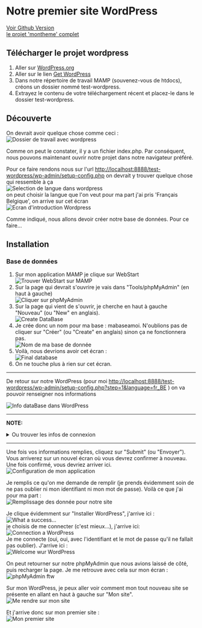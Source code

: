 # Notre premier site WordPress

[Voir Github Version](https://github.com/Poulycroc/lessons-isfsc/blob/master/courses/04__premier-sitewordpress.md)<br>
[le projet 'montheme' complet](https://github.com/Poulycroc/lessons-isfsc/tree/master/wordpress/montheme)

## Télécharger le projet wordpress 


1. Aller sur [WordPress.org](https://fr-be.wordpress.org/)
2. Aller sur le lien [Get WordPress](https://fr-be.wordpress.org/download/)
3. Dans notre répertoire de travail MAMP (souvenez-vous de htdocs), créons un dossier nommé test-wordpress.
4. Extrayez le contenu de votre téléchargement récent et placez-le dans le dossier test-wordpress.


## Découverte

On devrait avoir quelque chose comme ceci :<br>
<img alt="Dossier de travail avec wordpress" src="https://raw.githubusercontent.com/Poulycroc/lessons-isfsc/master/courses/.screenshots/Screenshot 2022-10-23 at 18.06.48.png" />

Comme on peut le constater, il y a un fichier index.php. Par conséquent, nous pouvons maintenant ouvrir notre projet dans notre navigateur préféré.

Pour ce faire rendons nous sur l'url [http://localhost:8888/test-wordpress/wp-admin/setup-config.php](http://localhost:8888/test-wordpress/wp-admin/setup-config.php) on devrait y trouver quelque chose qui ressemble à ça<br>
<img alt="Selection de langue dans wordpress" src="https://raw.githubusercontent.com/Poulycroc/lessons-isfsc/master/courses/.screenshots/Screenshot 2022-10-23 at 18.12.12.png" /><br/>
on peut choisir la langue que l'on veut pour ma part j'ai pris 'Français Belgique', on arrive sur cet écran<br/>
<img alt="Ecran d'introduction Wordpress" src="https://raw.githubusercontent.com/Poulycroc/lessons-isfsc/master/courses/.screenshots/Screenshot 2022-10-23 at 18.14.59.png" /><br/>

Comme indiqué, nous allons devoir créer notre base de données. Pour ce faire...

## Installation 

### Base de données
1. Sur mon application MAMP je clique sur WebStart <br/><img alt="Trouver WebStart sur MAMP" src="https://raw.githubusercontent.com/Poulycroc/lessons-isfsc/master/courses/.screenshots/Screenshot 2022-10-23 at 18.18.05.png" />
2. Sur la page qui devrait s'ouvrire je vais dans "Tools/phpMyAdmin" (en haut à gauche) <br/><img alt="Cliquer sur phpMyAdmin" src="https://raw.githubusercontent.com/Poulycroc/lessons-isfsc/master/courses/.screenshots/Screenshot 2022-10-23 at 18.17.52.png" />
3. Sur la page qui vient de s'ouvrir, je cherche en haut à gauche "Nouveau" (ou "New" en anglais). <br/><img alt="Create DataBase" src="https://raw.githubusercontent.com/Poulycroc/lessons-isfsc/master/courses/.screenshots/Screenshot 2022-10-23 at 18.22.49.png" />
4. Je crée donc un nom pour ma base : mabaseamoi. N'oublions pas de cliquer sur "Créer" (ou "Create" en anglais) sinon ça ne fonctionnera pas. <br/><img alt="Nom de ma base de donnée" src="https://raw.githubusercontent.com/Poulycroc/lessons-isfsc/master/courses/.screenshots/Screenshot 2022-10-23 at 18.24.56.png" />
5. Voilà, nous devrions avoir cet écran : <br/><img alt="Final database" src="https://raw.githubusercontent.com/Poulycroc/lessons-isfsc/master/courses/.screenshots/Screenshot 2022-10-23 at 18.27.29.png" />
6. On ne touche plus à rien sur cet écran.

---


De retour sur notre WordPress (pour moi [http://localhost:8888/test-wordpress/wp-admin/setup-config.php?step=1&language=fr_BE](http://localhost:8888/test-wordpress/wp-admin/setup-config.php?step=1&language=fr_BE) ) on va pouvoir renseigner nos informations 

<img alt="Info dataBase dans WordPress" src="https://raw.githubusercontent.com/Poulycroc/lessons-isfsc/master/courses/.screenshots/Screenshot 2022-10-23 at 18.30.13.png" />

---
**NOTE:** 
<details>
<summary>Ou trouver les infos de connexion</summary>
Pour vous assurer que les informations que vous avez saisies sont correctes, vous pouvez vous rendre sur MAMP et cliquer sur "Démarrer le serveur Web". Sur la page qui s'affiche, vous pouvez accéder à la section MySQL.<br/>
<img alt="Info de connections" src="https://raw.githubusercontent.com/Poulycroc/lessons-isfsc/master/courses/.screenshots/Screenshot 2022-10-23 at 18.38.56.png" />
</details>

---

Une fois vos informations remplies, cliquez sur "Submit" (ou "Envoyer"). Vous arriverez sur un nouvel écran où vous devrez confirmer à nouveau. Une fois confirmé, vous devriez arriver ici.<br/>
<img alt="Configuration de mon application" src="https://raw.githubusercontent.com/Poulycroc/lessons-isfsc/master/courses/.screenshots/Screenshot 2022-10-23 at 18.43.22.png" />

Je remplis ce qu'on me demande de remplir (je prends évidemment soin de ne pas oublier ni mon identifiant ni mon mot de passe). Voilà ce que j'ai pour ma part :<br>
<img alt="Remplissage des donnée pour notre site" src="https://raw.githubusercontent.com/Poulycroc/lessons-isfsc/master/courses/.screenshots/Screenshot 2022-10-23 at 18.47.36.png" /><br />

Je clique évidemment sur "Installer WordPress", j'arrive ici :<br />
<img alt="What a success..." src="https://raw.githubusercontent.com/Poulycroc/lessons-isfsc/master/courses/.screenshots/Screenshot 2022-10-23 at 18.48.55.png" /><br/>
je choisis de me connecter (c'est mieux...), j'arrive ici:<br />
<img alt="Connection a WordPress" src="https://raw.githubusercontent.com/Poulycroc/lessons-isfsc/master/courses/.screenshots/Screenshot 2022-10-23 at 18.49.15.png" /><br/>
Je me connecte (oui, oui, avec l'identifiant et le mot de passe qu'il ne fallait pas oublier). J'arrive ici :<br/>
<img alt="Welcome wur WordPress" src="https://raw.githubusercontent.com/Poulycroc/lessons-isfsc/master/courses/.screenshots/Screenshot 2022-10-23 at 18.49.31.png" />

On peut retourner sur notre phpMyAdmin que nous avions laissé de côté, puis recharger la page. Je me retrouve avec cela sur mon écran :<br/>
<img alt="phpMyAdmin ftw" src="https://raw.githubusercontent.com/Poulycroc/lessons-isfsc/master/courses/.screenshots/Screenshot 2022-10-23 at 18.49.47.png" /><br />

Sur mon WordPress, je peux aller voir comment mon tout nouveau site se présente en allant en haut à gauche sur "Mon site".<br/>
<img alt="Me rendre sur mon site" src="https://raw.githubusercontent.com/Poulycroc/lessons-isfsc/master/courses/.screenshots/Screenshot 2022-10-23 at 19.19.55.png" /><br />

Et j'arrive donc sur mon premier site :<br/>
<img alt="Mon premier site" src="https://raw.githubusercontent.com/Poulycroc/lessons-isfsc/master/courses/.screenshots/Screenshot 2022-10-23 at 19.20.47.png" />
